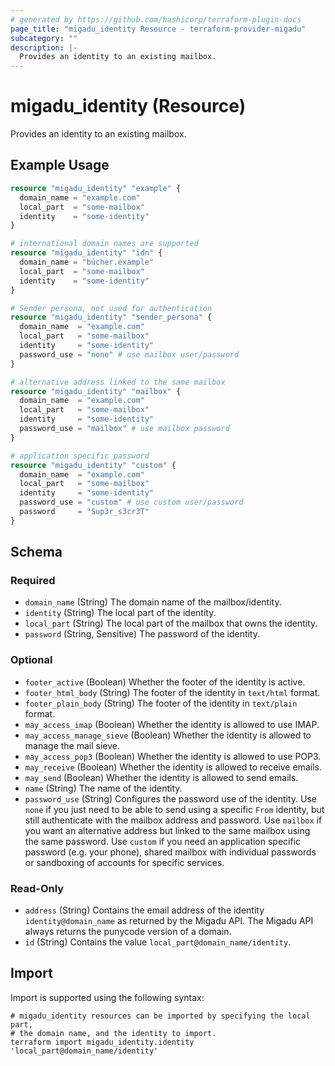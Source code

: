 ```yaml
---
# generated by https://github.com/hashicorp/terraform-plugin-docs
page_title: "migadu_identity Resource - terraform-provider-migadu"
subcategory: ""
description: |-
  Provides an identity to an existing mailbox.
---
```


# migadu_identity (Resource)

Provides an identity to an existing mailbox.

## Example Usage

```terraform
resource "migadu_identity" "example" {
  domain_name = "example.com"
  local_part  = "some-mailbox"
  identity    = "some-identity"
}

# international domain names are supported
resource "migadu_identity" "idn" {
  domain_name = "bücher.example"
  local_part  = "some-mailbox"
  identity    = "some-identity"
}

# Sender persona, not used for authentication
resource "migadu_identity" "sender_persona" {
  domain_name  = "example.com"
  local_part   = "some-mailbox"
  identity     = "some-identity"
  password_use = "none" # use mailbox user/password
}

# alternative address linked to the same mailbox
resource "migadu_identity" "mailbox" {
  domain_name  = "example.com"
  local_part   = "some-mailbox"
  identity     = "some-identity"
  password_use = "mailbox" # use mailbox password
}

# application specific password
resource "migadu_identity" "custom" {
  domain_name  = "example.com"
  local_part   = "some-mailbox"
  identity     = "some-identity"
  password_use = "custom" # use custom user/password
  password     = "Sup3r_s3cr3T"
}
```

<!-- schema generated by tfplugindocs -->
## Schema

### Required

- `domain_name` (String) The domain name of the mailbox/identity.
- `identity` (String) The local part of the identity.
- `local_part` (String) The local part of the mailbox that owns the identity.
- `password` (String, Sensitive) The password of the identity.

### Optional

- `footer_active` (Boolean) Whether the footer of the identity is active.
- `footer_html_body` (String) The footer of the identity in `text/html` format.
- `footer_plain_body` (String) The footer of the identity in `text/plain` format.
- `may_access_imap` (Boolean) Whether the identity is allowed to use IMAP.
- `may_access_manage_sieve` (Boolean) Whether the identity is allowed to manage the mail sieve.
- `may_access_pop3` (Boolean) Whether the identity is allowed to use POP3.
- `may_receive` (Boolean) Whether the identity is allowed to receive emails.
- `may_send` (Boolean) Whether the identity is allowed to send emails.
- `name` (String) The name of the identity.
- `password_use` (String) Configures the password use of the identity. Use `none` if you just need to be able to send using a specific `From` identity, but still authenticate with the mailbox address and password. Use `mailbox` if you want an alternative address but linked to the same mailbox using the same password. Use `custom` if you need an application specific password (e.g. your phone), shared mailbox with individual passwords or sandboxing of accounts for specific services.

### Read-Only

- `address` (String) Contains the email address of the identity `identity@domain_name` as returned by the Migadu API. The Migadu API always returns the punycode version of a domain.
- `id` (String) Contains the value `local_part@domain_name/identity`.

## Import

Import is supported using the following syntax:

```shell
# migadu_identity resources can be imported by specifying the local part,
# the domain name, and the identity to import.
terraform import migadu_identity.identity 'local_part@domain_name/identity'
```

